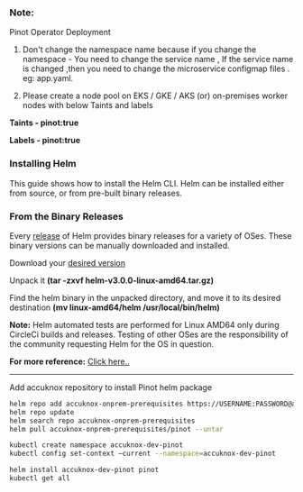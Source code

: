 ### Note:
Pinot Operator Deployment
1. Don't change the namespace name because if you change the namespace - You need to change the service name , If the service name is changed ,then you need to change the microservice configmap files . eg: app.yaml.

2. Please create a node pool on EKS / GKE / AKS (or) on-premises worker nodes with below Taints and labels

<b>Taints - pinot:true

Labels - pinot:true</b>


### Installing Helm
This guide shows how to install the Helm CLI. Helm can be installed either from source, or from pre-built binary releases.

### From the Binary Releases

Every [release](https://github.com/helm/helm/releases) of Helm provides binary releases for a variety of OSes. These binary versions can be manually downloaded and installed.

Download your [desired version](https://github.com/helm/helm/releases)

Unpack it <b>(tar -zxvf helm-v3.0.0-linux-amd64.tar.gz)</b>

Find the helm binary in the unpacked directory, and move it to its desired destination <b>(mv linux-amd64/helm /usr/local/bin/helm)</b>

<b>Note:</b> Helm automated tests are performed for Linux AMD64 only during CircleCi builds and releases. Testing of other OSes are the responsibility of the community requesting Helm for the OS in question.

<b>For more reference:</b> [Click here..](https://helm.sh/docs/intro/install/)

---

Add accuknox repository to install Pinot helm package

```sh
helm repo add accuknox-onprem-prerequisites https://USERNAME:PASSWORD@agents.accuknox.com/repository/accuknox-onprem-prerequisites
helm repo update
helm search repo accuknox-onprem-prerequisites
helm pull accuknox-onprem-prerequisites/pinot --untar
```
```sh
kubectl create namespace accuknox-dev-pinot
kubectl config set-context –current --namespace=accuknox-dev-pinot
```

```sh
helm install accuknox-dev-pinot pinot
kubectl get all
```
